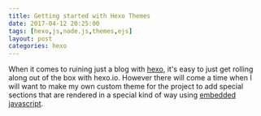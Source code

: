 ```yaml
---
title: Getting started with Hexo Themes
date: 2017-04-12 20:25:00
tags: [hexo,js,node.js,themes,ejs]
layout: post
categories: hexo
---
```

When it comes to ruining just a blog with [hexo](https://hexo.io/), it's easy to just get rolling along out of the box with hexo.io. However there will come a time when I will want to make my own custom theme for the project to add special sections that are rendered in a special kind of way using [embedded javascript](http://www.embeddedjs.com/).

<!-- more -->

